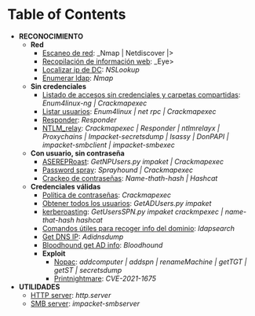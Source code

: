 # **Table of Contents**
  
- **RECONOCIMIENTO**
  - **Red**
    - [Escaneo de red](no_credentials/scan_network/): _Nmap | Netdiscover |>
    - [Recopilación de información web](no_credentials/scan_network/): _Eye>
    - [Localizar ip de DC](no_credentials/find_dc_ip/): _NSLookup_
    - [Enumerar ldap](no_credentials/enumerate_ldap/): _Nmap_
  - **Sin credenciales**
    - [Listado de accesos sin credenciales y carpetas compartidas](no_credentials/list_guest_access_on_smb_share/): _Enum4linux-ng | Crackmapexec_
    - [Listar usuarios](no_credentials/find_user_list/): _Enum4linux | net rpc | Crackmapexec_
    - [Responder](no_credentials/responder/): _Responder_
    - [NTLM_relay](no_credentials/NTLM_relay/): _Crackmapexec | Responder | ntlmrelayx | Proxychains | Impacket-secretsdump | lsassy | DonPAPI | impacket-smbclient | impacket-smbexec_
  - **Con usuario, sin contraseña**
    - [ASEREPRoast](user_but_no_credentials/ASREPRoast/): _GetNPUsers.py impaket | Crackmapexec_
    - [Password spray](user_but_no_credentials/password_spray/): _Sprayhound | Crackmapexec_
    - [Crackeo de contraseñas](user_but_no_credentials/crack_passwords/): _Name-thath-hash | Hashcat_
  - **Credenciales válidas**
    - [Política de contraseñas](valid_credentials/pass_pol/): _Crackmapexec_
    - [Obtener todos los usuarios](valid_credentials/get_all_users/): _GetADUsers.py impaket_
    - [kerberoasting](valid_credentials/kerberoasting/): _GetUsersSPN.py impaket crackmpexec | name-that-hash hashcat_
    - [Comandos útiles para recoger info del dominio](valid_credentials/useful_domain_info/): _ldapsearch_
    - [Get DNS IP](valid_credentials/get_dns/): _Adidnsdump_
    - [Bloodhound get AD info](valid_credentials/bloodhound/): _Bloodhound_
    - **Exploit**
      - [Nopac](valid_credentials/nopac/): _addcomputer | addspn | renameMachine | getTGT | getST | secretsdump_
      - [Printnightmare](valid_credentials/printnightmare/): _CVE-2021-1675_
- **UTILIDADES**
  - [HTTP server](utilities/Enable_servers_to_share_load_or_upload_content/): _http.server_
  - [SMB server](utilities/Enable_servers_to_share_load_or_upload_content/): _impacket-smbserver_
